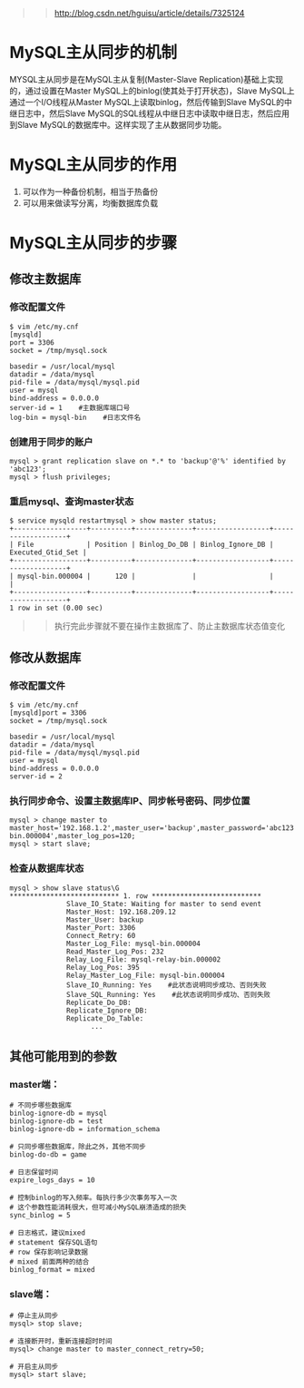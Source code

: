 >> http://blog.csdn.net/hguisu/article/details/7325124


# MySQL主从同步的机制
MYSQL主从同步是在MySQL主从复制(Master-Slave Replication)基础上实现的，通过设置在Master MySQL上的binlog(使其处于打开状态)，Slave MySQL上通过一个I/O线程从Master MySQL上读取binlog，然后传输到Slave MySQL的中继日志中，然后Slave MySQL的SQL线程从中继日志中读取中继日志，然后应用到Slave MySQL的数据库中。这样实现了主从数据同步功能。


# MySQL主从同步的作用
1. 可以作为一种备份机制，相当于热备份
2. 可以用来做读写分离，均衡数据库负载


# MySQL主从同步的步骤

## 修改主数据库

### 修改配置文件
```
$ vim /etc/my.cnf
[mysqld]
port = 3306
socket = /tmp/mysql.sock

basedir = /usr/local/mysql
datadir = /data/mysql
pid-file = /data/mysql/mysql.pid
user = mysql
bind-address = 0.0.0.0
server-id = 1    #主数据库端口号
log-bin = mysql-bin    #日志文件名
```

### 创建用于同步的账户
```
mysql > grant replication slave on *.* to 'backup'@'%' identified by 'abc123';
mysql > flush privileges;
```

### 重启mysql、查询master状态
```
$ service mysqld restartmysql > show master status;
+------------------+----------+--------------+------------------+-------------------+
| File             | Position | Binlog_Do_DB | Binlog_Ignore_DB | Executed_Gtid_Set |
+------------------+----------+--------------+------------------+-------------------+
| mysql-bin.000004 |      120 |              |                  |                   |
+------------------+----------+--------------+------------------+-------------------+
1 row in set (0.00 sec)
```

>> 执行完此步骤就不要在操作主数据库了、防止主数据库状态值变化


## 修改从数据库
### 修改配置文件
```
$ vim /etc/my.cnf
[mysqld]port = 3306
socket = /tmp/mysql.sock

basedir = /usr/local/mysql
datadir = /data/mysql
pid-file = /data/mysql/mysql.pid
user = mysql
bind-address = 0.0.0.0
server-id = 2
```

### 执行同步命令、设置主数据库IP、同步帐号密码、同步位置
```
mysql > change master to master_host='192.168.1.2',master_user='backup',master_password='abc123',master_log_file='mysql-bin.000004',master_log_pos=120;
mysql > start slave;
```

### 检查从数据库状态
```
mysql > show slave status\G
*************************** 1. row ***************************
              Slave_IO_State: Waiting for master to send event
              Master_Host: 192.168.209.12
              Master_User: backup
              Master_Port: 3306
              Connect_Retry: 60
              Master_Log_File: mysql-bin.000004
              Read_Master_Log_Pos: 232
              Relay_Log_File: mysql-relay-bin.000002
              Relay_Log_Pos: 395
              Relay_Master_Log_File: mysql-bin.000004
              Slave_IO_Running: Yes    #此状态说明同步成功、否则失败
              Slave_SQL_Running: Yes    #此状态说明同步成功、否则失败
              Replicate_Do_DB:  
              Replicate_Ignore_DB:   
              Replicate_Do_Table:
                    ...
```

## 其他可能用到的参数
### master端：
```
# 不同步哪些数据库  
binlog-ignore-db = mysql  
binlog-ignore-db = test  
binlog-ignore-db = information_schema    

# 只同步哪些数据库，除此之外，其他不同步  
binlog-do-db = game    

# 日志保留时间  
expire_logs_days = 10    

# 控制binlog的写入频率。每执行多少次事务写入一次  
# 这个参数性能消耗很大，但可减小MySQL崩溃造成的损失  
sync_binlog = 5    

# 日志格式，建议mixed  
# statement 保存SQL语句  
# row 保存影响记录数据  
# mixed 前面两种的结合  
binlog_format = mixed  
```

### slave端：
```
# 停止主从同步  
mysql> stop slave;    

# 连接断开时，重新连接超时时间  
mysql> change master to master_connect_retry=50;    

# 开启主从同步  
mysql> start slave;  
```
